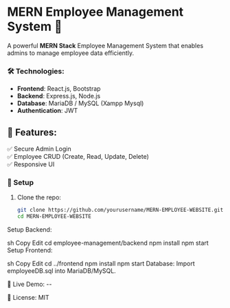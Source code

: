 
# MERN Employee Management System 🚀  

A powerful **MERN Stack** Employee Management System that enables admins to manage employee data efficiently.

### 🛠 Technologies:
- **Frontend**: React.js, Bootstrap  
- **Backend**: Express.js, Node.js  
- **Database**: MariaDB / MySQL  (Xampp Mysql)
- **Authentication**: JWT  

## 🌟 Features:
✅ Secure Admin Login  
✅ Employee CRUD (Create, Read, Update, Delete)  
✅ Responsive UI  

### 🔧 Setup  
1. Clone the repo:  
   ```sh
   git clone https://github.com/yourusername/MERN-EMPLOYEE-WEBSITE.git
   cd MERN-EMPLOYEE-WEBSITE
Setup Backend:

sh
Copy
Edit
cd employee-management/backend
npm install
npm start
Setup Frontend:

sh
Copy
Edit
cd ../frontend
npm install
npm start
Database: Import employeeDB.sql into MariaDB/MySQL.

🔗 Live Demo: --

📜 License: MIT

